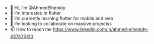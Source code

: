 - 👋 Hi, I’m @AhmedElhenidy
- 👀 I’m interested in flutter
- 🌱 I’m currently learning flutter for mobile and web
- 💞️ I’m looking to collaborate on massive projectss
- 📫 How to reach me https://www.linkedin.com/in/ahmed-elhenidy-437475120

<!---
AhmedElhenidy/AhmedElhenidy is a ✨ special ✨ repository because its `README.md` (this file) appears on your GitHub profile.
You can click the Preview link to take a look at your changes.
--->
